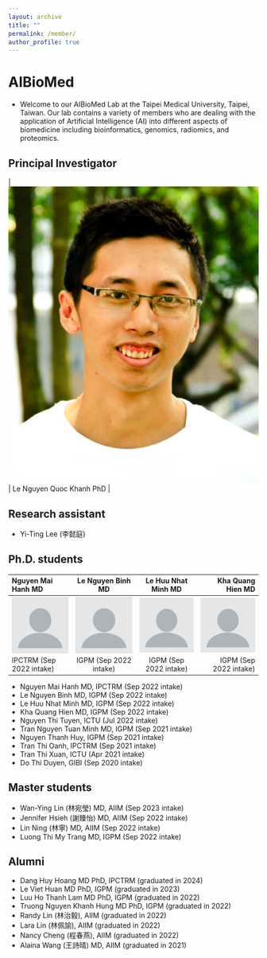 ```yaml
---
layout: archive
title: ""
permalink: /member/
author_profile: true
---
```


# AIBioMed
* Welcome to our AIBioMed Lab at the Taipei Medical University, Taipei, Taiwan. Our lab contains a variety of members who are dealing with the application of Artificial Intelligence (AI) into different aspects of biomedicine including bioinformatics, genomics, radiomics, and proteomics.

## Principal Investigator
| ![Le Nguyen Quoc Khanh](/images/pic300.jpg) | Le Nguyen Quoc Khanh PhD |

## Research assistant
* Yi-Ting Lee (李懿庭)

## Ph.D. students
| Nguyen Mai Hanh MD | Le Nguyen Binh MD | Le Huu Nhat Minh MD | Kha Quang Hien MD |
| :------------- |:-------------:|:-----:| -----:|
| <img align="left" src="/images/profile.png" width="200px"> | <img align="left" src="/images/profile.png" width="200px"> | <img align="left" src="/images/profile.png" width="200px"> | <img align="left" src="/images/profile.png" width="200px"> |
| IPCTRM (Sep 2022 intake) | IGPM (Sep 2022 intake) | IGPM (Sep 2022 intake) | IGPM (Sep 2022 intake) |

* Nguyen Mai Hanh MD, IPCTRM (Sep 2022 intake)
* Le Nguyen Binh MD, IGPM (Sep 2022 intake)
* Le Huu Nhat Minh MD, IGPM (Sep 2022 intake)
* Kha Quang Hien MD, IGPM (Sep 2022 intake)
* Nguyen Thi Tuyen, ICTU (Jul 2022 intake)
* Tran Nguyen Tuan Minh MD, IGPM (Sep 2021 intake)
* Nguyen Thanh Huy, IGPM (Sep 2021 intake)
* Tran Thi Oanh, IPCTRM (Sep 2021 intake)
* Tran Thi Xuan, ICTU (Apr 2021 intake)
* Do Thi Duyen, GIBI (Sep 2020 intake)

## Master students
* Wan-Ying Lin (林宛瑩) MD, AIIM (Sep 2023 intake)
* Jennifer Hsieh (謝臻怡) MD, AIIM (Sep 2022 intake)
* Lin Ning (林寧) MD, AIIM (Sep 2022 intake)
* Luong Thi My Trang MD, IGPM (Sep 2022 intake)

## Alumni
* Dang Huy Hoang MD PhD, IPCTRM (graduated in 2024)
* Le Viet Huan MD PhD, IGPM (graduated in 2023)
* Luu Ho Thanh Lam MD PhD, IGPM (graduated in 2022)
* Truong Nguyen Khanh Hung MD PhD, IGPM (graduated in 2022)
* Randy Lin (林治毅), AIIM (graduated in 2022)
* Lara Lin (林佩諭), AIIM (graduated in 2022)
* Nancy Cheng (程春燕), AIIM (graduated in 2022)
* Alaina Wang (王詩晴) MD, AIIM (graduated in 2021)
